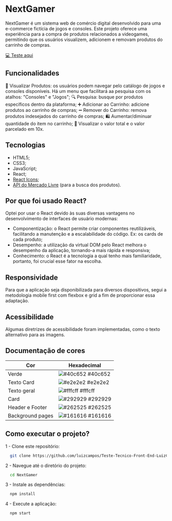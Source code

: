 
# NextGamer

NextGamer é um sistema web de comércio digital desenvolvido para uma e-commerce fictícia de jogos e consoles. Este projeto oferece uma experiência para a compra de produtos relacionados a videogames, permitindo que os usuários visualizem, adicionem e removam produtos do carrinho de compras.

[💻 Teste aqui](https://teste-tecnico-front-end-luiz-campos.vercel.app/)


## Funcionalidades

🛒 Visualizar Produtos: os usuários podem navegar pelo catálogo de jogos e consoles disponíveis. Há um menu que facilitará aa pesquisa com os atalhos: "Consoles" e "Jogos";
🔍 Pesquisa: busque por produtos específicos dentro da plataforma;
➕ Adicionar ao Carrinho: adicione produtos ao carrinho de compras;
➖ Remover do Carrinho: remova produtos indesejados do carrinho de compras;
🛍 Aumentar/diminuar quantidade do item no carrinho;
💸 Visualizar o valor total e o valor parcelado em 10x.

## Tecnologias

* HTML5;
* CSS3;
* JavaScript;
* React;
* [React Icons](https://react-icons.github.io/react-icons);
* [API do Mercado Livre](https://api.mercadolibre.com/sites/MLB/search?q=) (para a busca dos produtos). 

## Por que foi usado React?

Optei por usar o React devido às suas diversas vantagens no desenvolvimento de interfaces de usuário modernas:

* Componentização: o React permite criar componentes reutilizáveis, facilitando a manutenção e a escalabilidade do código. Ex: os cards de cada produto;
* Desempenho: a utilização da virtual DOM pelo React melhora o desempenho da aplicação, tornando-a mais rápida e responsiva;
* Conhecimento: o React é a tecnologia a qual tenho mais familiaridade, portanto, foi crucial esse fator na escolha.

## Responsividade

Para que a aplicação seja disponibilizada para diversos dispositivos, segui a metodologia mobile first com flexbox e grid a fim de proporcionar essa adaptação.

## Acessibilidade

Algumas diretrizes de acessibilidade foram implementadas, como o texto alternativo para as imagens.


## Documentação de cores

| Cor               | Hexadecimal                                                |
| ----------------- | ---------------------------------------------------------------- |
| Verde       | ![#40c652](https://via.placeholder.com/10/40c652?text=+) #40c652 |
| Texto Card       | ![#e2e2e2](https://via.placeholder.com/10/e2e2e2?text=+) #e2e2e2 |
| Texto geral       | ![#fffcff](https://via.placeholder.com/10/fffcff?text=+) #fffcff |
| Card       | ![#292929](https://via.placeholder.com/10/292929?text=+) #292929 |
| Header e Footer       | ![#262525](https://via.placeholder.com/10/262525?text=+) #262525 |
| Background pages       | ![#161616](https://via.placeholder.com/10/161616?text=+) #161616 |

## Como executar o projeto?

1 - Clone este repositório:
```bash
  git clone https://github.com/luizcampos/Teste-Tecnico-Front-End-LuizCampos.git
```
    
2 - Navegue até o diretório do projeto:
```bash
  cd NextGamer
```

3 - Instale as dependências:
```bash
  npm install
```

4 - Execute a aplicação:
```bash
  npm start
```
